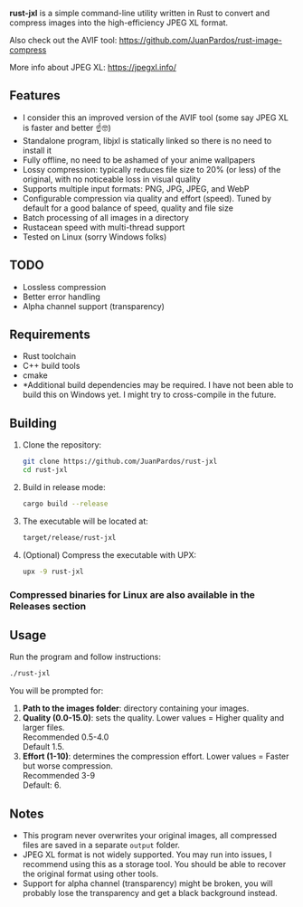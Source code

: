 **rust-jxl** is a simple command-line utility written in Rust to convert and compress images into the high-efficiency JPEG XL format.

Also check out the AVIF tool: https://github.com/JuanPardos/rust-image-compress

More info about JPEG XL: https://jpegxl.info/

## Features

- I consider this an improved version of the AVIF tool (some say JPEG XL is faster and better ☝🤓)
- Standalone program, libjxl is statically linked so there is no need to install it
- Fully offline, no need to be ashamed of your anime wallpapers
- Lossy compression: typically reduces file size to 20% (or less) of the original, with no noticeable loss in visual quality
- Supports multiple input formats: PNG, JPG, JPEG, and WebP
- Configurable compression via quality and effort (speed). Tuned by default for a good balance of speed, quality and file size
- Batch processing of all images in a directory
- Rustacean speed with multi-thread support
- Tested on Linux (sorry Windows folks)

## TODO

- Lossless compression
- Better error handling
- Alpha channel support (transparency)

## Requirements

- Rust toolchain
- C++ build tools
- cmake
- *Additional build dependencies may be required. I have not been able to build this on Windows yet. I might try to cross-compile in the future.

## Building

1. Clone the repository:
   ```bash
   git clone https://github.com/JuanPardos/rust-jxl
   cd rust-jxl
   ```

2. Build in release mode:
   ```bash
   cargo build --release
   ```

3. The executable will be located at:
   ```bash
   target/release/rust-jxl
   ```

4. (Optional) Compress the executable with UPX:
   ```bash
   upx -9 rust-jxl
   ```

### Compressed binaries for Linux are also available in the Releases section

## Usage

Run the program and follow instructions:

```bash
./rust-jxl
```

You will be prompted for:

1. **Path to the images folder**: directory containing your images.
2. **Quality (0.0-15.0)**: sets the quality. Lower values = Higher quality and larger files.  
Recommended 0.5-4.0  
Default 1.5.
3. **Effort (1-10)**: determines the compression effort. Lower values = Faster but worse compression.  
Recommended 3-9  
Default: 6.

## Notes

- This program never overwrites your original images, all compressed files are saved in a separate `output` folder.  
- JPEG XL format is not widely supported. You may run into issues, I recommend using this as a storage tool. You should be able to recover the original format using other tools.  
- Support for alpha channel (transparency) might be broken, you will probably lose the transparency and get a black background instead.

